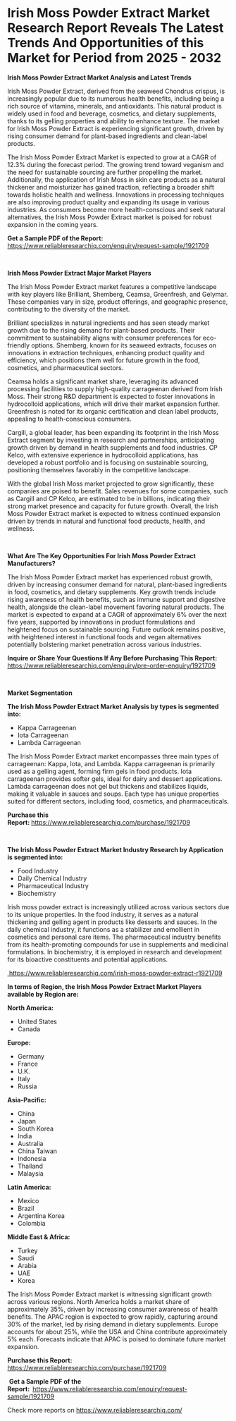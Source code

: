 <p><h1>Irish Moss Powder Extract Market Research Report Reveals The Latest Trends And Opportunities of this Market for Period from 2025 - 2032</h1></p><p><strong>Irish Moss Powder Extract Market Analysis and Latest Trends</strong></p>
<p><p>Irish Moss Powder Extract, derived from the seaweed Chondrus crispus, is increasingly popular due to its numerous health benefits, including being a rich source of vitamins, minerals, and antioxidants. This natural product is widely used in food and beverage, cosmetics, and dietary supplements, thanks to its gelling properties and ability to enhance texture. The market for Irish Moss Powder Extract is experiencing significant growth, driven by rising consumer demand for plant-based ingredients and clean-label products.</p><p>The Irish Moss Powder Extract Market is expected to grow at a CAGR of 12.3% during the forecast period. The growing trend toward veganism and the need for sustainable sourcing are further propelling the market. Additionally, the application of Irish Moss in skin care products as a natural thickener and moisturizer has gained traction, reflecting a broader shift towards holistic health and wellness. Innovations in processing techniques are also improving product quality and expanding its usage in various industries. As consumers become more health-conscious and seek natural alternatives, the Irish Moss Powder Extract market is poised for robust expansion in the coming years.</p></p>
<p><strong>Get a Sample PDF of the Report:&nbsp;</strong> <a href="https://www.reliableresearchiq.com/enquiry/request-sample/1921709?utm_campaign=1141&utm_medium=2&utm_source=Github&utm_content=ia&utm_term=04022025&utm_id=irish-moss-powder-extract">https://www.reliableresearchiq.com/enquiry/request-sample/1921709</a></p>
<p>&nbsp;</p>
<p><strong>Irish Moss Powder Extract Major Market Players</strong></p>
<p><p>The Irish Moss Powder Extract market features a competitive landscape with key players like Brilliant, Shemberg, Ceamsa, Greenfresh, and Gelymar. These companies vary in size, product offerings, and geographic presence, contributing to the diversity of the market.</p><p>Brilliant specializes in natural ingredients and has seen steady market growth due to the rising demand for plant-based products. Their commitment to sustainability aligns with consumer preferences for eco-friendly options. Shemberg, known for its seaweed extracts, focuses on innovations in extraction techniques, enhancing product quality and efficiency, which positions them well for future growth in the food, cosmetics, and pharmaceutical sectors.</p><p>Ceamsa holds a significant market share, leveraging its advanced processing facilities to supply high-quality carrageenan derived from Irish Moss. Their strong R&D department is expected to foster innovations in hydrocolloid applications, which will drive their market expansion further. Greenfresh is noted for its organic certification and clean label products, appealing to health-conscious consumers.</p><p>Cargill, a global leader, has been expanding its footprint in the Irish Moss Extract segment by investing in research and partnerships, anticipating growth driven by demand in health supplements and food industries. CP Kelco, with extensive experience in hydrocolloid applications, has developed a robust portfolio and is focusing on sustainable sourcing, positioning themselves favorably in the competitive landscape.</p><p>With the global Irish Moss market projected to grow significantly, these companies are poised to benefit. Sales revenues for some companies, such as Cargill and CP Kelco, are estimated to be in billions, indicating their strong market presence and capacity for future growth. Overall, the Irish Moss Powder Extract market is expected to witness continued expansion driven by trends in natural and functional food products, health, and wellness.</p></p>
<p>&nbsp;</p>
<p><strong>What Are The Key Opportunities For Irish Moss Powder Extract Manufacturers?</strong></p>
<p><p>The Irish Moss Powder Extract market has experienced robust growth, driven by increasing consumer demand for natural, plant-based ingredients in food, cosmetics, and dietary supplements. Key growth trends include rising awareness of health benefits, such as immune support and digestive health, alongside the clean-label movement favoring natural products. The market is expected to expand at a CAGR of approximately 6% over the next five years, supported by innovations in product formulations and heightened focus on sustainable sourcing. Future outlook remains positive, with heightened interest in functional foods and vegan alternatives potentially bolstering market penetration across various industries.</p></p>
<p><strong>Inquire or Share Your Questions If Any Before Purchasing This Report:</strong> <a href="https://www.reliableresearchiq.com/enquiry/pre-order-enquiry/1921709?utm_campaign=1141&utm_medium=2&utm_source=Github&utm_content=ia&utm_term=04022025&utm_id=irish-moss-powder-extract">https://www.reliableresearchiq.com/enquiry/pre-order-enquiry/1921709</a></p>
<p>&nbsp;</p>
<p><strong>Market Segmentation</strong></p>
<p><strong>The Irish Moss Powder Extract Market Analysis by types is segmented into:</strong></p>
<p><ul><li>Kappa Carrageenan</li><li>Iota Carrageenan</li><li>Lambda Carrageenan</li></ul></p>
<p><p>The Irish Moss Powder Extract market encompasses three main types of carrageenan: Kappa, Iota, and Lambda. Kappa carrageenan is primarily used as a gelling agent, forming firm gels in food products. Iota carrageenan provides softer gels, ideal for dairy and dessert applications. Lambda carrageenan does not gel but thickens and stabilizes liquids, making it valuable in sauces and soups. Each type has unique properties suited for different sectors, including food, cosmetics, and pharmaceuticals.</p></p>
<p><strong>Purchase this Report:&nbsp;</strong><a href="https://www.reliableresearchiq.com/purchase/1921709?utm_campaign=1141&utm_medium=2&utm_source=Github&utm_content=ia&utm_term=04022025&utm_id=irish-moss-powder-extract">https://www.reliableresearchiq.com/purchase/1921709</a></p>
<p>&nbsp;</p>
<p><strong>The Irish Moss Powder Extract Market Industry Research by Application is segmented into:</strong></p>
<p><ul><li>Food Industry</li><li>Daily Chemical Industry</li><li>Pharmaceutical Industry</li><li>Biochemistry</li></ul></p>
<p><p>Irish moss powder extract is increasingly utilized across various sectors due to its unique properties. In the food industry, it serves as a natural thickening and gelling agent in products like desserts and sauces. In the daily chemical industry, it functions as a stabilizer and emollient in cosmetics and personal care items. The pharmaceutical industry benefits from its health-promoting compounds for use in supplements and medicinal formulations. In biochemistry, it is employed in research and development for its bioactive constituents and potential applications.</p></p>
<p><a href="https://www.reliableresearchiq.com/irish-moss-powder-extract-r1921709?utm_campaign=1141&utm_medium=2&utm_source=Github&utm_content=ia&utm_term=04022025&utm_id=irish-moss-powder-extract">&nbsp;https://www.reliableresearchiq.com/irish-moss-powder-extract-r1921709</a></p>
<p><strong>In terms of Region, the Irish Moss Powder Extract Market Players available by Region are:</strong></p>
<p>
    <p> <strong> North America: </strong>
        <ul>
            <li>United States</li>
            <li>Canada</li>
        </ul>
        </p> 
    <p> <strong> Europe: </strong>
        <ul>
            <li>Germany</li>
            <li>France</li>
            <li>U.K.</li>
            <li>Italy</li>
            <li>Russia</li>
        </ul>
        </p> 
    <p> <strong> Asia-Pacific: </strong>
        <ul>
            <li>China</li>
            <li>Japan</li>
            <li>South Korea</li>
            <li>India</li>
            <li>Australia</li>
            <li>China Taiwan</li>
            <li>Indonesia</li>
            <li>Thailand</li>
            <li>Malaysia</li>
        </ul>
        </p> 
    <p> <strong> Latin America: </strong>
        <ul>
            <li>Mexico</li>
            <li>Brazil</li>
            <li>Argentina Korea</li>
            <li>Colombia</li>
        </ul>
        </p> 
    <p> <strong> Middle East & Africa: </strong>
        <ul>
            <li>Turkey</li>
            <li>Saudi</li>
            <li>Arabia</li>
            <li>UAE</li>
            <li>Korea</li>
        </ul>
    </p>
    </p>
<p><p>The Irish Moss Powder Extract market is witnessing significant growth across various regions. North America holds a market share of approximately 35%, driven by increasing consumer awareness of health benefits. The APAC region is expected to grow rapidly, capturing around 30% of the market, led by rising demand in dietary supplements. Europe accounts for about 25%, while the USA and China contribute approximately 5% each. Forecasts indicate that APAC is poised to dominate future market expansion.</p></p>
<p><strong>Purchase this Report: </strong><a href="https://www.reliableresearchiq.com/purchase/1921709?utm_campaign=1141&utm_medium=2&utm_source=Github&utm_content=ia&utm_term=04022025&utm_id=irish-moss-powder-extract">https://www.reliableresearchiq.com/purchase/1921709</a></p>
<p>&nbsp;<strong>Get a Sample PDF of the Report:&nbsp;&nbsp;</strong><a href="https://www.reliableresearchiq.com/enquiry/request-sample/1921709?utm_campaign=1141&utm_medium=2&utm_source=Github&utm_content=ia&utm_term=04022025&utm_id=irish-moss-powder-extract">https://www.reliableresearchiq.com/enquiry/request-sample/1921709</a></p>
<p><strong></strong></p>
<p>Check more reports on <a href="https://www.reliableresearchiq.com/?utm_campaign=1141&utm_medium=2&utm_source=Github&utm_content=ia&utm_term=04022025&utm_id=irish-moss-powder-extract">https://www.reliableresearchiq.com/</a></p>